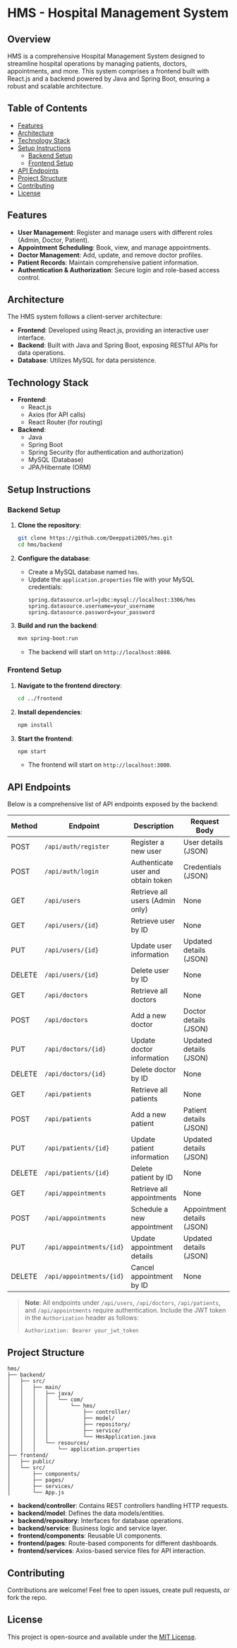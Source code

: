 # HMS - Hospital Management System

## Overview

HMS is a comprehensive Hospital Management System designed to streamline hospital operations by managing patients, doctors, appointments, and more. This system comprises a frontend built with React.js and a backend powered by Java and Spring Boot, ensuring a robust and scalable architecture.

## Table of Contents

- [Features](#features)
- [Architecture](#architecture)
- [Technology Stack](#technology-stack)
- [Setup Instructions](#setup-instructions)
  - [Backend Setup](#backend-setup)
  - [Frontend Setup](#frontend-setup)
- [API Endpoints](#api-endpoints)
- [Project Structure](#project-structure)
- [Contributing](#contributing)
- [License](#license)

## Features

- **User Management**: Register and manage users with different roles (Admin, Doctor, Patient).
- **Appointment Scheduling**: Book, view, and manage appointments.
- **Doctor Management**: Add, update, and remove doctor profiles.
- **Patient Records**: Maintain comprehensive patient information.
- **Authentication & Authorization**: Secure login and role-based access control.

## Architecture

The HMS system follows a client-server architecture:

- **Frontend**: Developed using React.js, providing an interactive user interface.
- **Backend**: Built with Java and Spring Boot, exposing RESTful APIs for data operations.
- **Database**: Utilizes MySQL for data persistence.

## Technology Stack

- **Frontend**:
  - React.js
  - Axios (for API calls)
  - React Router (for routing)
- **Backend**:
  - Java
  - Spring Boot
  - Spring Security (for authentication and authorization)
  - MySQL (Database)
  - JPA/Hibernate (ORM)

## Setup Instructions

### Backend Setup

1. **Clone the repository**:
   ```bash
   git clone https://github.com/Deeppati2005/hms.git
   cd hms/backend
   ```

2. **Configure the database**:
   - Create a MySQL database named `hms`.
   - Update the `application.properties` file with your MySQL credentials:
     ```properties
     spring.datasource.url=jdbc:mysql://localhost:3306/hms
     spring.datasource.username=your_username
     spring.datasource.password=your_password
     ```

3. **Build and run the backend**:
   ```bash
   mvn spring-boot:run
   ```
   - The backend will start on `http://localhost:8080`.

### Frontend Setup

1. **Navigate to the frontend directory**:
   ```bash
   cd ../frontend
   ```

2. **Install dependencies**:
   ```bash
   npm install
   ```

3. **Start the frontend**:
   ```bash
   npm start
   ```
   - The frontend will start on `http://localhost:3000`.

## API Endpoints

Below is a comprehensive list of API endpoints exposed by the backend:

| Method | Endpoint                 | Description                          | Request Body          | Response         |
|--------|--------------------------|--------------------------------------|-----------------------|------------------|
| POST   | `/api/auth/register`     | Register a new user                  | User details (JSON)   | Success message  |
| POST   | `/api/auth/login`        | Authenticate user and obtain token   | Credentials (JSON)    | JWT token        |
| GET    | `/api/users`             | Retrieve all users (Admin only)      | None                  | List of users    |
| GET    | `/api/users/{id}`        | Retrieve user by ID                  | None                  | User details     |
| PUT    | `/api/users/{id}`        | Update user information              | Updated details (JSON)| Success message  |
| DELETE | `/api/users/{id}`        | Delete user by ID                    | None                  | Success message  |
| GET    | `/api/doctors`           | Retrieve all doctors                 | None                  | List of doctors  |
| POST   | `/api/doctors`           | Add a new doctor                     | Doctor details (JSON) | Success message  |
| PUT    | `/api/doctors/{id}`      | Update doctor information            | Updated details (JSON)| Success message  |
| DELETE | `/api/doctors/{id}`      | Delete doctor by ID                  | None                  | Success message  |
| GET    | `/api/patients`          | Retrieve all patients                | None                  | List of patients |
| POST   | `/api/patients`          | Add a new patient                    | Patient details (JSON)| Success message  |
| PUT    | `/api/patients/{id}`     | Update patient information           | Updated details (JSON)| Success message  |
| DELETE | `/api/patients/{id}`     | Delete patient by ID                 | None                  | Success message  |
| GET    | `/api/appointments`      | Retrieve all appointments            | None                  | List of appointments |
| POST   | `/api/appointments`      | Schedule a new appointment           | Appointment details (JSON) | Success message |
| PUT    | `/api/appointments/{id}` | Update appointment details           | Updated details (JSON)| Success message  |
| DELETE | `/api/appointments/{id}` | Cancel appointment by ID             | None                  | Success message  |

> **Note**: All endpoints under `/api/users`, `/api/doctors`, `/api/patients`, and `/api/appointments` require authentication. Include the JWT token in the `Authorization` header as follows:
> ```
> Authorization: Bearer your_jwt_token
> ```

## Project Structure

```
hms/
├── backend/
│   ├── src/
│   │   ├── main/
│   │   │   ├── java/
│   │   │   │   └── com/
│   │   │   │       └── hms/
│   │   │   │           ├── controller/
│   │   │   │           ├── model/
│   │   │   │           ├── repository/
│   │   │   │           ├── service/
│   │   │   │           └── HmsApplication.java
│   │   │   └── resources/
│   │   │       └── application.properties
├── frontend/
│   ├── public/
│   └── src/
│       ├── components/
│       ├── pages/
│       ├── services/
│       └── App.js
```

- **backend/controller**: Contains REST controllers handling HTTP requests.
- **backend/model**: Defines the data models/entities.
- **backend/repository**: Interfaces for database operations.
- **backend/service**: Business logic and service layer.
- **frontend/components**: Reusable UI components.
- **frontend/pages**: Route-based components for different dashboards.
- **frontend/services**: Axios-based service files for API interaction.

## Contributing

Contributions are welcome! Feel free to open issues, create pull requests, or fork the repo.

## License

This project is open-source and available under the [MIT License](LICENSE).
